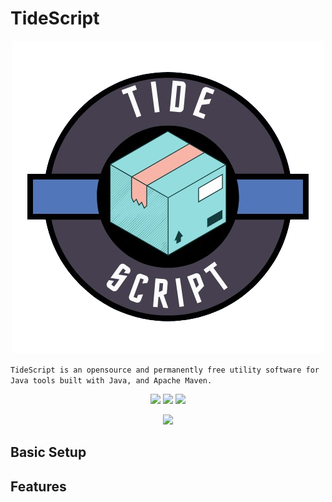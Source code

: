 #  TideScript
<p align="center">
  <a href="">
    <img src="https://github.com/Tide-Studios/TideScript/blob/resources/images/icon.png" />
  </a>
</p>

```TideScript is an opensource and permanently free utility software for Java tools built with Java, and Apache Maven.```

<p align="center">
<img src="https://img.shields.io/github/downloads/Tide-Studios/TideScript/total">
<img src="https://img.shields.io/github/actions/workflow/status/Tide-Studios/TideScript/.github/workflows/maven.yml">
<img src="https://img.shields.io/github/license/Tide-Studios/TideScript">

<p align="center">

  <a href="">
    <img src="https://skillicons.dev/icons?i=lua,java,maven&theme=light" />
  </a>
</p>

## Basic Setup


## Features
